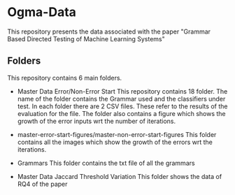 # Ogma-Data
This repository presents the data associated with the paper "Grammar Based 
Directed Testing of Machine Learning Systems"

## Folders
This repository contains 6 main folders. 

* Master Data Error/Non-Error Start
This repository contains 18 folder. The name of the folder contains the 
Grammar used and the classifiers under test. In each folder there are 2 CSV
files. These refer to the results of the evaluation for the file. The folder also contains a figure which shows the growth of the error
inputs wrt the number of iterations. 

* master-error-start-figures/master-non-error-start-figures
This folder contains all the images which show the growth of the errors wrt
the iterations.

* Grammars
This folder contains the txt file of all the grammars

* Master Data Jaccard Threshold Variation
This folder shows the data of RQ4 of the paper

